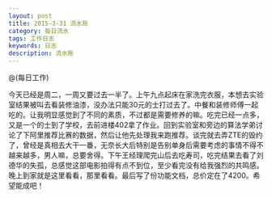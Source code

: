 ```yaml
---
layout: post
title: 2015-3-31 流水账
category: 每日流水
tags: 工作日志
keywords: 日志
description: 流水账
---
```

@(每日工作)

今天已经是周二，一周又要过去一半了。上午九点起床在家洗完衣服，本想去实验室结果被叫去看装修油漆，没办法只能30元的士打过去了。中餐和装修师傅一起吃的。让我明显感觉到了不同的素质，不过都是需要修养的嘛。吃完已经一点多，又是一个的士到了学校，去前进楼402拿了作业。回到实验室和旁边的算法学弟讨论了下阿里推荐比赛的数据，然后让他先处理我来跑推荐。谈完就去弄ZTE的毁约了，曾经是真相去大干一番，无奈长大后特别是告别单身后需要考虑的事情不得不越来越多，男人嘛，总要舍得。下午王经理爬完山后去吃寿司，吃完结果去看了刘德华的失孤，总感觉这部电影拍得有点不到位，至少看完没有给我强烈的共鸣感。晚上到家就是这里看看，那里看看。最后写了份功能文档，总价定在了4200。希望能成吧！